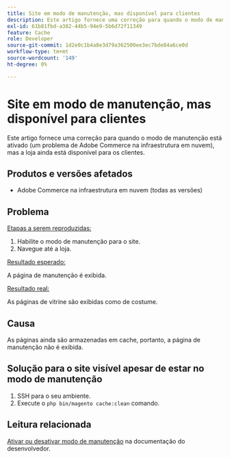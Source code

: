 ```yaml
---
title: Site em modo de manutenção, mas disponível para clientes
description: Este artigo fornece uma correção para quando o modo de manutenção está ativado (um problema de Adobe Commerce na infraestrutura em nuvem), mas a loja ainda está disponível para os clientes.
exl-id: 61b81fbd-a382-44b5-94e9-5b6d72f11349
feature: Cache
role: Developer
source-git-commit: 1d2e0c1b4a8e3d79a362500ee3ec7bde84a6ce0d
workflow-type: tm+mt
source-wordcount: '149'
ht-degree: 0%

---
```


# Site em modo de manutenção, mas disponível para clientes

Este artigo fornece uma correção para quando o modo de manutenção está ativado (um problema de Adobe Commerce na infraestrutura em nuvem), mas a loja ainda está disponível para os clientes.

## Produtos e versões afetados

* Adobe Commerce na infraestrutura em nuvem (todas as versões)

## Problema

<u>Etapas a serem reproduzidas:</u>

1. Habilite o modo de manutenção para o site.
1. Navegue até a loja.

<u>Resultado esperado:</u>

A página de manutenção é exibida.

<u>Resultado real:</u>

As páginas de vitrine são exibidas como de costume.

## Causa

As páginas ainda são armazenadas em cache, portanto, a página de manutenção não é exibida.

## Solução para o site visível apesar de estar no modo de manutenção

1. SSH para o seu ambiente.
1. Execute o `php bin/magento cache:clean` comando.

## Leitura relacionada

[Ativar ou desativar modo de manutenção](https://devdocs.magento.com/guides/v2.3/install-gde/install/cli/install-cli-subcommands-maint.html) na documentação do desenvolvedor.

